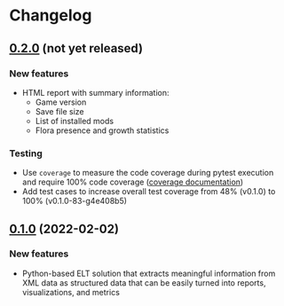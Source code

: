 # Changelog

## [0.2.0](https://github.com/stone-tech-inc/rimhistory/tree/0.2.0) (not yet released)

### New features
* HTML report with summary information:
    * Game version
    * Save file size
    * List of installed mods
    * Flora presence and growth statistics

### Testing
* Use `coverage` to measure the code coverage during pytest execution and require 100% code coverage ([coverage documentation](https://coverage.readthedocs.io/en/6.3.1/))
* Add test cases to increase overall test coverage from 48% (v0.1.0) to 100% (v0.1.0-83-g4e408b5)

## [0.1.0](https://github.com/stone-tech-inc/rimhistory/tree/0.1.0) (2022-02-02)

### New features
* Python-based ELT solution that extracts meaningful information from XML data as structured data that can be easily turned into reports, visualizations, and metrics
